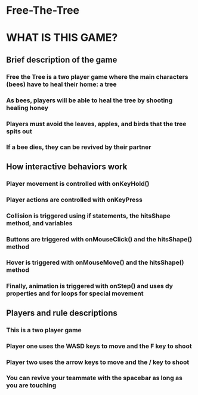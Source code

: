 # Free-The-Tree
# WHAT IS THIS GAME?
## Brief description of the game
### Free the Tree is a two player game where the main characters (bees) have to heal their home: a tree
### As bees, players will be able to heal the tree by shooting healing honey 
### Players must avoid the leaves, apples, and birds that the tree spits out
### If a bee dies, they can be revived by their partner 
## How interactive behaviors work
### Player movement is controlled with onKeyHold()
### Player actions are controlled with onKeyPress
### Collision is triggered using if statements, the hitsShape method, and variables
### Buttons are triggered with onMouseClick() and the hitsShape() method
### Hover is triggered with onMouseMove() and the hitsShape() method
### Finally, animation is triggered with onStep() and uses dy properties and for loops for special movement 
## Players and rule descriptions
### This is a two player game 
### Player one uses the WASD keys to move and the F key to shoot
### Player two uses the arrow keys to move and the / key to shoot
### You can revive your teammate with the spacebar as long as you are touching
